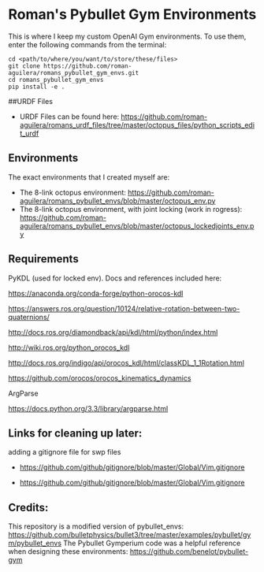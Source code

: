 # Roman's Pybullet Gym Environments

This is where I keep my custom OpenAI Gym environments. To use them, enter the following commands from the terminal:

```
cd <path/to/where/you/want/to/store/these/files>
git clone https://github.com/roman-aguilera/romans_pybullet_gym_envs.git
cd romans_pybullet_gym_envs
pip install -e .
```
##URDF Files
* URDF Files can be found here:
https://github.com/roman-aguilera/romans_urdf_files/tree/master/octopus_files/python_scripts_edit_urdf

## Environments
The exact environments that I created myself are:
* The 8-link octopus environment:
https://github.com/roman-aguilera/romans_pybullet_envs/blob/master/octopus_env.py
* The 8-link octopus environment, with joint locking (work in rogress):
https://github.com/roman-aguilera/romans_pybullet_envs/blob/master/octopus_lockedjoints_env.py

## Requirements
PyKDL (used for locked env). Docs and references included here:

https://anaconda.org/conda-forge/python-orocos-kdl

https://answers.ros.org/question/10124/relative-rotation-between-two-quaternions/

http://docs.ros.org/diamondback/api/kdl/html/python/index.html

http://wiki.ros.org/python_orocos_kdl

http://docs.ros.org/indigo/api/orocos_kdl/html/classKDL_1_1Rotation.html

https://github.com/orocos/orocos_kinematics_dynamics

ArgParse

https://docs.python.org/3.3/library/argparse.html

## Links for cleaning up later:
adding a gitignore file for swp files

* https://github.com/github/gitignore/blob/master/Global/Vim.gitignore

* https://github.com/github/gitignore/blob/master/Global/Vim.gitignore



## Credits:
This repository is a modified version of pybullet_envs: https://github.com/bulletphysics/bullet3/tree/master/examples/pybullet/gym/pybullet_envs 
The Pybullet Gymperium code was a helpful reference when designing these environments: https://github.com/benelot/pybullet-gym


